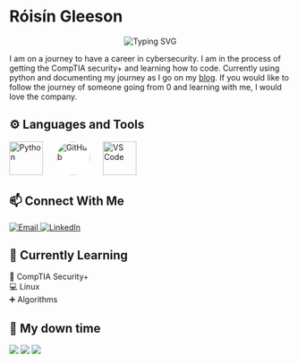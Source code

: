 # Róisín Gleeson

<div align="center">
  <img src="https://readme-typing-svg.herokuapp.com?font=Fira+Code&size=32&duration=3000&pause=1000&color=2F81F7&center=true&vCenter=true&width=600&lines=Always+Learning" alt="Typing SVG" />
</div>
 

I am on a journey to have a career in cybersecurity. I am in the process of getting the CompTIA security+ and learning how to code. Currently using python and documenting my journey as I go on my [blog](https://cyberwithroisin.hashnode.dev/). If you would like to follow the journey of someone going from 0 and learning with me, I would love the company.



## ⚙️ Languages and Tools
<div align="left">
  <!-- Python -->
  <img src="https://cdn.jsdelivr.net/gh/devicons/devicon/icons/python/python-original.svg" width="60" height="60" alt="Python" title="Python" />
  &nbsp;&nbsp;&nbsp;&nbsp;
  <!-- GitHub -->
  <img src="https://cdn.jsdelivr.net/gh/devicons/devicon/icons/github/github-original.svg" width="60" height="60" alt="GitHub" title="GitHub" style="background-color:white; border-radius:50%;" />
  &nbsp;&nbsp;&nbsp;&nbsp;
  <!-- VS Code -->
  <img src="https://cdn.jsdelivr.net/gh/devicons/devicon/icons/vscode/vscode-original.svg" width="60" height="60" alt="VS Code" title="VS Code" />
</div>

## 📫 Connect With Me
<div align="left">
  <a href="roisingleeson.ed@gmail.com">
    <img src="https://img.shields.io/badge/Email-D14836?style=for-the-badge&logo=gmail&logoColor=white" alt="Email" />
  </a>
  <a href="https://linkedin.com/in/roisin-gleeson">
    <img src="https://img.shields.io/badge/LinkedIn-0077B5?style=for-the-badge&logo=linkedin&logoColor=white" alt="LinkedIn" />
  </a>
</div>


## 🌱 Currently Learning
📕 CompTIA Security+ <br>
💻 Linux <br>
➕ Algorithms <br> 

## 👾 My down time

<p align="left">
<img src="https://img.shields.io/badge/Netflix-E50914?style=for-the-badge&logo=netflix&logoColor=white" />
<img src="https://img.shields.io/badge/Steam-000000?style=for-the-badge&logo=steam&logoColor=white" />
<img src="https://img.shields.io/badge/Spotify-1ED760?&style=for-the-badge&logo=spotify&logoColor=white" />
</p>



          

          
